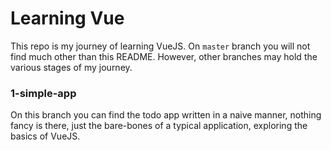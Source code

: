 # Learning Vue

This repo is my journey of learning VueJS.
On `master` branch you will not find much other than this README.
However, other branches may hold the various stages of my journey.

### 1-simple-app
On this branch you can find the todo app written in a naive manner, nothing fancy is there, just the bare-bones of a typical application, exploring the basics of VueJS. 
